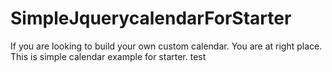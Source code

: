 # SimpleJquerycalendarForStarter
If you are looking to build your own custom calendar. You are at right place. This is simple calendar example for starter.  test
